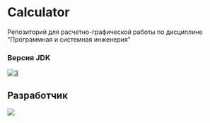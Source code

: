 # Calculator
Репозиторий для расчетно-графической работы по дисциплине "Программная и системная инженерия"

### Версия JDK
[![3](https://img.shields.io/badge/java%20-11-orange)](https://www.oracle.com/cis/java/technologies/javase/jdk11-archive-downloads.html)

## Разработчик
<a href="https://github.com/Balandina-o/kyrsovaya2/graphs/contributors">
  <img src="https://contrib.rocks/image?repo=Balandina-o/Calculator" />
</a>
